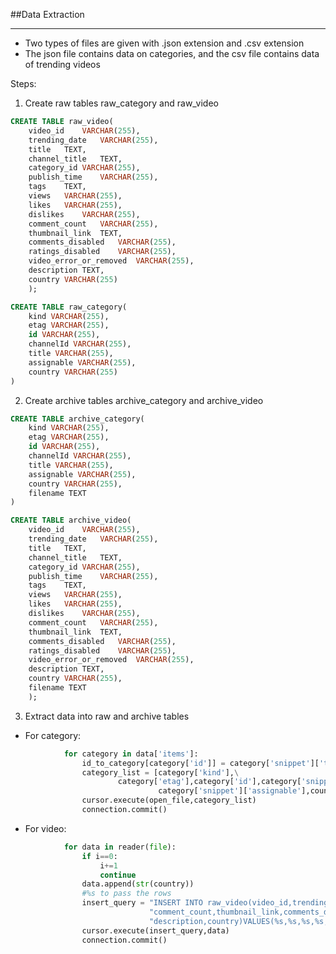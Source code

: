 ##Data Extraction

---

* Two types of files are given with .json extension and .csv extension
* The json file contains data on categories, and the csv file contains data of trending videos

Steps:

1. Create raw tables raw_category and raw_video
~~~sql
CREATE TABLE raw_video(
	video_id	VARCHAR(255),
	trending_date	VARCHAR(255),
	title	TEXT,
	channel_title	TEXT,
	category_id	VARCHAR(255),
	publish_time	VARCHAR(255),
	tags	TEXT,
	views	VARCHAR(255),
	likes	VARCHAR(255),
	dislikes	VARCHAR(255),
	comment_count	VARCHAR(255),
	thumbnail_link	TEXT,
	comments_disabled	VARCHAR(255),
	ratings_disabled	VARCHAR(255),
	video_error_or_removed	VARCHAR(255),
	description TEXT,
	country VARCHAR(255)
	);
~~~

~~~sql
CREATE TABLE raw_category(
	kind VARCHAR(255),
	etag VARCHAR(255),
	id VARCHAR(255),
	channelId VARCHAR(255),
	title VARCHAR(255),
	assignable VARCHAR(255),
	country VARCHAR(255)
)
~~~

2. Create archive tables archive_category and archive_video
~~~sql
CREATE TABLE archive_category(
	kind VARCHAR(255),
	etag VARCHAR(255),
	id VARCHAR(255),
	channelId VARCHAR(255),
	title VARCHAR(255),
	assignable VARCHAR(255),
	country VARCHAR(255),
	filename TEXT
)
~~~

~~~sql
CREATE TABLE archive_video(
	video_id	VARCHAR(255),
	trending_date	VARCHAR(255),
	title	TEXT,
	channel_title	TEXT,
	category_id	VARCHAR(255),
	publish_time	VARCHAR(255),
	tags	TEXT,
	views	VARCHAR(255),
	likes	VARCHAR(255),
	dislikes	VARCHAR(255),
	comment_count	VARCHAR(255),
	thumbnail_link	TEXT,
	comments_disabled	VARCHAR(255),
	ratings_disabled	VARCHAR(255),
	video_error_or_removed	VARCHAR(255),
	description TEXT,
	country VARCHAR(255),
	filename TEXT
	);
~~~

3. Extract data into raw and archive tables 

* For category:
~~~python
            for category in data['items']:
                id_to_category[category['id']] = category['snippet']['title'],category['snippet']['assignable']
                category_list = [category['kind'],\
                        category['etag'],category['id'],category['snippet']['channelId'],category['snippet']['title'],
                                 category['snippet']['assignable'],country,filename]
                cursor.execute(open_file,category_list)
                connection.commit()
~~~

* For video:

~~~python
            for data in reader(file):
                if i==0:
                    i+=1
                    continue
                data.append(str(country))
                #%s to pass the rows
                insert_query = "INSERT INTO raw_video(video_id,trending_date,title,channel_title,category_id,publish_time,tags,views,likes,dislikes," \
                               "comment_count,thumbnail_link,comments_disabled,ratings_disabled,video_error_or_removed," \
                               "description,country)VALUES(%s,%s,%s,%s,%s,%s,%s,%s,%s,%s,%s,%s,%s,%s,%s,%s,%s)"
                cursor.execute(insert_query,data)
                connection.commit()
~~~